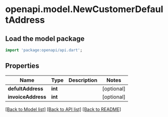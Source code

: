 # openapi.model.NewCustomerDefaultAddress

## Load the model package
```dart
import 'package:openapi/api.dart';
```

## Properties
Name | Type | Description | Notes
------------ | ------------- | ------------- | -------------
**defultAddress** | **int** |  | [optional] 
**invoiceAddress** | **int** |  | [optional] 

[[Back to Model list]](../README.md#documentation-for-models) [[Back to API list]](../README.md#documentation-for-api-endpoints) [[Back to README]](../README.md)


